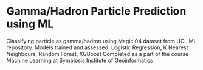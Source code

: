 # Gamma/Hadron Particle Prediction using ML
Classifying particle as gamma/hadron using Magic 04 dataset from UCL ML repository.
Models trained and assessed: Logistic Regression, K Nearest Neighbours, Random Forest, XGBoost
Completed as a part of the course Machine Learning at Symbiosis Institute of Geoinformatics
